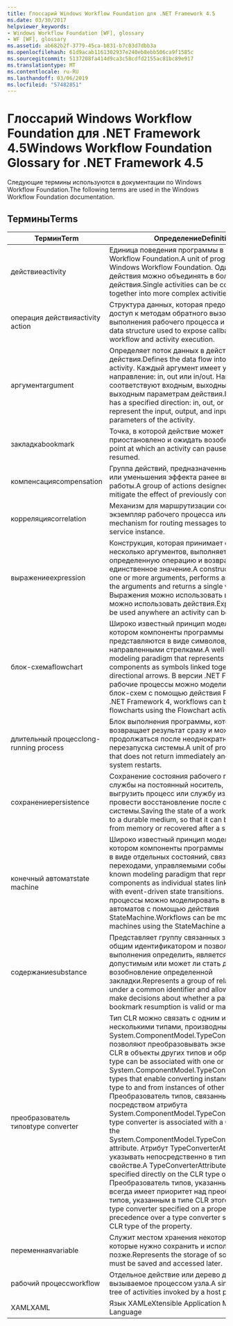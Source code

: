 ```yaml
---
title: Глоссарий Windows Workflow Foundation для .NET Framework 4.5
ms.date: 03/30/2017
helpviewer_keywords:
- Windows Workflow Foundation [WF], glossary
- WF [WF], glossary
ms.assetid: ab682b2f-3779-45ca-b831-b7c03d7dbb3a
ms.openlocfilehash: 61d9acab1161302937e240eb8ebb506ca9f1585c
ms.sourcegitcommit: 5137208fa414d9ca3c58cdfd2155ac81bc89e917
ms.translationtype: MT
ms.contentlocale: ru-RU
ms.lasthandoff: 03/06/2019
ms.locfileid: "57482851"
---
```

# <a name="windows-workflow-foundation-glossary-for-net-framework-45"></a><span data-ttu-id="88e87-102">Глоссарий Windows Workflow Foundation для .NET Framework 4.5</span><span class="sxs-lookup"><span data-stu-id="88e87-102">Windows Workflow Foundation Glossary for .NET Framework 4.5</span></span>

<span data-ttu-id="88e87-103">Следующие термины используются в документации по Windows Workflow Foundation.</span><span class="sxs-lookup"><span data-stu-id="88e87-103">The following terms are used in the Windows Workflow Foundation documentation.</span></span>

## <a name="terms"></a><span data-ttu-id="88e87-104">Термины</span><span class="sxs-lookup"><span data-stu-id="88e87-104">Terms</span></span>

|<span data-ttu-id="88e87-105">Термин</span><span class="sxs-lookup"><span data-stu-id="88e87-105">Term</span></span>|<span data-ttu-id="88e87-106">Определение</span><span class="sxs-lookup"><span data-stu-id="88e87-106">Definition</span></span>|
|----------|----------------|
|<span data-ttu-id="88e87-107">действие</span><span class="sxs-lookup"><span data-stu-id="88e87-107">activity</span></span>|<span data-ttu-id="88e87-108">Единица поведения программы в Windows Workflow Foundation.</span><span class="sxs-lookup"><span data-stu-id="88e87-108">A unit of program behavior in Windows Workflow Foundation.</span></span> <span data-ttu-id="88e87-109">Одиночные действия можно объединять в более сложные действия.</span><span class="sxs-lookup"><span data-stu-id="88e87-109">Single activities can be composed together into more complex activities.</span></span>|
|<span data-ttu-id="88e87-110">операция действия</span><span class="sxs-lookup"><span data-stu-id="88e87-110">activity action</span></span>|<span data-ttu-id="88e87-111">Структура данных, которая предоставляет доступ к методам обратного вызова для выполнения рабочего процесса и действия.</span><span class="sxs-lookup"><span data-stu-id="88e87-111">A data structure used to expose callbacks for workflow and activity execution.</span></span>|
|<span data-ttu-id="88e87-112">аргумент</span><span class="sxs-lookup"><span data-stu-id="88e87-112">argument</span></span>|<span data-ttu-id="88e87-113">Определяет поток данных в действие и из действия.</span><span class="sxs-lookup"><span data-stu-id="88e87-113">Defines the data flow into and out of an activity.</span></span> <span data-ttu-id="88e87-114">Каждый аргумент имеет указанное направление: in, out или in/out. Направления соответствуют входным, выходным и входным-выходным параметрам действия.</span><span class="sxs-lookup"><span data-stu-id="88e87-114">Each argument has a specified direction: in, out, or in/out. These represent the input, output, and input/output parameters of the activity.</span></span>|
|<span data-ttu-id="88e87-115">закладка</span><span class="sxs-lookup"><span data-stu-id="88e87-115">bookmark</span></span>|<span data-ttu-id="88e87-116">Точка, в которой действие может быть приостановлено и ожидать возобновления.</span><span class="sxs-lookup"><span data-stu-id="88e87-116">The point at which an activity can pause and wait to be resumed.</span></span>|
|<span data-ttu-id="88e87-117">компенсация</span><span class="sxs-lookup"><span data-stu-id="88e87-117">compensation</span></span>|<span data-ttu-id="88e87-118">Группа действий, предназначенных для отмены или уменьшения эффекта ранее выполненной работы.</span><span class="sxs-lookup"><span data-stu-id="88e87-118">A group of actions designed to undo or mitigate the effect of previously completed work.</span></span>|
|<span data-ttu-id="88e87-119">корреляция</span><span class="sxs-lookup"><span data-stu-id="88e87-119">correlation</span></span>|<span data-ttu-id="88e87-120">Механизм для маршрутизации сообщений в экземпляр рабочего процесса или службы.</span><span class="sxs-lookup"><span data-stu-id="88e87-120">The mechanism for routing messages to a workflow or service instance.</span></span>|
|<span data-ttu-id="88e87-121">выражение</span><span class="sxs-lookup"><span data-stu-id="88e87-121">expression</span></span>|<span data-ttu-id="88e87-122">Конструкция, которая принимает один или несколько аргументов, выполняет с ними определенную операцию и возвращает единственное значение.</span><span class="sxs-lookup"><span data-stu-id="88e87-122">A construct that takes in one or more arguments, performs an operation on the arguments and returns a single value.</span></span> <span data-ttu-id="88e87-123">Выражения можно использовать везде, где можно использовать действия.</span><span class="sxs-lookup"><span data-stu-id="88e87-123">Expressions can be used anywhere an activity can be used.</span></span>|
|<span data-ttu-id="88e87-124">блок-схема</span><span class="sxs-lookup"><span data-stu-id="88e87-124">flowchart</span></span>|<span data-ttu-id="88e87-125">Широко известный принцип моделирования, в котором компоненты программы представляются в виде символов, соединенных направленными стрелками.</span><span class="sxs-lookup"><span data-stu-id="88e87-125">A well-known modeling paradigm that represents program components as symbols linked together with directional arrows.</span></span>  <span data-ttu-id="88e87-126">В версии .NET Framework 4 рабочие процессы можно моделировать в виде блок-схем с помощью действия Flowchart.</span><span class="sxs-lookup"><span data-stu-id="88e87-126">In the .NET Framework 4, workflows can be modeled as flowcharts using the Flowchart activity.</span></span>|
|<span data-ttu-id="88e87-127">длительный процесс</span><span class="sxs-lookup"><span data-stu-id="88e87-127">long-running process</span></span>|<span data-ttu-id="88e87-128">Блок выполнения программы, который не возвращает результат сразу и может продолжаться после неоднократного перезапуска системы.</span><span class="sxs-lookup"><span data-stu-id="88e87-128">A unit of program execution that does not return immediately and may span system restarts.</span></span>|
|<span data-ttu-id="88e87-129">сохранение</span><span class="sxs-lookup"><span data-stu-id="88e87-129">persistence</span></span>|<span data-ttu-id="88e87-130">Сохранение состояния рабочего процесса или службы на постоянный носитель, что позволяет выгрузить процесс или службу из памяти или провести восстановление после сбоя системы.</span><span class="sxs-lookup"><span data-stu-id="88e87-130">Saving the state of a workflow or service to a durable medium, so that it can be unloaded from memory or recovered after a system failure.</span></span>|
|<span data-ttu-id="88e87-131">конечный автомат</span><span class="sxs-lookup"><span data-stu-id="88e87-131">state machine</span></span>|<span data-ttu-id="88e87-132">Широко известный принцип моделирования, в котором компоненты программы представлены в виде отдельных состояний, связанных переходами, управляемыми событиями.</span><span class="sxs-lookup"><span data-stu-id="88e87-132">A well-known modeling paradigm that represents program components as individual states linked together with event-driven state transitions.</span></span>  <span data-ttu-id="88e87-133">Рабочие процессы можно моделировать в виде конечных автоматов с помощью действия StateMachine.</span><span class="sxs-lookup"><span data-stu-id="88e87-133">Workflows can be modeled as state machines using the StateMachine activity.</span></span>|
|<span data-ttu-id="88e87-134">содержание</span><span class="sxs-lookup"><span data-stu-id="88e87-134">substance</span></span>|<span data-ttu-id="88e87-135">Представляет группу связанных закладок с общим идентификатором и позволяет среде выполнения определить, является ли допустимым или может ли стать допустимым возобновление определенной закладки.</span><span class="sxs-lookup"><span data-stu-id="88e87-135">Represents a group of related bookmarks under a common identifier and allows the runtime to make decisions about whether a particular bookmark resumption is valid or may become valid.</span></span>|
|<span data-ttu-id="88e87-136">преобразователь типов</span><span class="sxs-lookup"><span data-stu-id="88e87-136">type converter</span></span>|<span data-ttu-id="88e87-137">Тип CLR можно связать с одним или несколькими типами, производными от System.ComponentModel.TypeConverter, которые позволяют преобразовывать экземпляры типа CLR в объекты других типов и обратно.</span><span class="sxs-lookup"><span data-stu-id="88e87-137">A CLR type can be associated with one or more System.ComponentModel.TypeConverter derived types that enable converting instances of the CLR type to and from instances of other types.</span></span> <span data-ttu-id="88e87-138">Преобразователь типов, связанный с типом CLR посредством атрибута System.ComponentModel.TypeConverterAttribute.</span><span class="sxs-lookup"><span data-stu-id="88e87-138">A type converter is associated with a CLR type using the System.ComponentModel.TypeConverterAttribute attribute.</span></span>  <span data-ttu-id="88e87-139">Атрибут TypeConverterAttribute можно указывать непосредственно в типе CLR или в свойстве.</span><span class="sxs-lookup"><span data-stu-id="88e87-139">A TypeConverterAttribute can be specified directly on the CLR type or on a property.</span></span> <span data-ttu-id="88e87-140">Преобразователь типов, указанный в свойстве, всегда имеет приоритет над преобразователем типов, указанным в типе CLR этого свойства.</span><span class="sxs-lookup"><span data-stu-id="88e87-140">A type converter specified on a property always takes precedence over a type converter specified on the CLR type of the property.</span></span>|
|<span data-ttu-id="88e87-141">переменная</span><span class="sxs-lookup"><span data-stu-id="88e87-141">variable</span></span>|<span data-ttu-id="88e87-142">Служит местом хранения некоторых данных, которые нужно сохранить и использовать позже.</span><span class="sxs-lookup"><span data-stu-id="88e87-142">Represents the storage of some data that must be saved and accessed later.</span></span>|
|<span data-ttu-id="88e87-143">рабочий процесс</span><span class="sxs-lookup"><span data-stu-id="88e87-143">workflow</span></span>|<span data-ttu-id="88e87-144">Отдельное действие или дерево действий, вызываемое процессом узла.</span><span class="sxs-lookup"><span data-stu-id="88e87-144">A single activity or tree of activities invoked by a host process.</span></span>|
|<span data-ttu-id="88e87-145">XAML</span><span class="sxs-lookup"><span data-stu-id="88e87-145">XAML</span></span>|<span data-ttu-id="88e87-146">Язык XAML</span><span class="sxs-lookup"><span data-stu-id="88e87-146">eXtensible Application Markup Language</span></span>|
